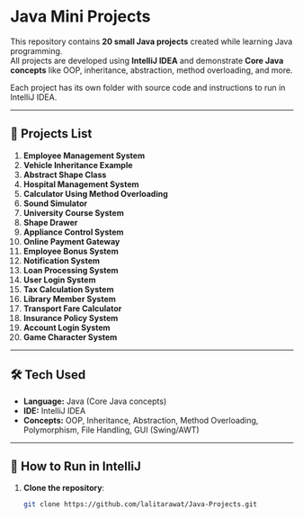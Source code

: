 # Java Mini Projects

This repository contains **20 small Java projects** created while learning Java programming.  
All projects are developed using **IntelliJ IDEA** and demonstrate **Core Java concepts** like OOP, inheritance, abstraction, method overloading, and more.

Each project has its own folder with source code and instructions to run in IntelliJ IDEA.

---

## 📂 Projects List

1. **Employee Management System**  
2. **Vehicle Inheritance Example**  
3. **Abstract Shape Class**  
4. **Hospital Management System**  
5. **Calculator Using Method Overloading**  
6. **Sound Simulator**  
7. **University Course System**  
8. **Shape Drawer**  
9. **Appliance Control System**  
10. **Online Payment Gateway**  
11. **Employee Bonus System**  
12. **Notification System**  
13. **Loan Processing System**  
14. **User Login System**  
15. **Tax Calculation System**  
16. **Library Member System**  
17. **Transport Fare Calculator**  
18. **Insurance Policy System**  
19. **Account Login System**  
20. **Game Character System**

---

## 🛠 Tech Used
- **Language:** Java (Core Java concepts)  
- **IDE:** IntelliJ IDEA  
- **Concepts:** OOP, Inheritance, Abstraction, Method Overloading, Polymorphism, File Handling, GUI (Swing/AWT)

---

## 🚀 How to Run in IntelliJ
1. **Clone the repository**:
   ```bash
   git clone https://github.com/lalitarawat/Java-Projects.git
